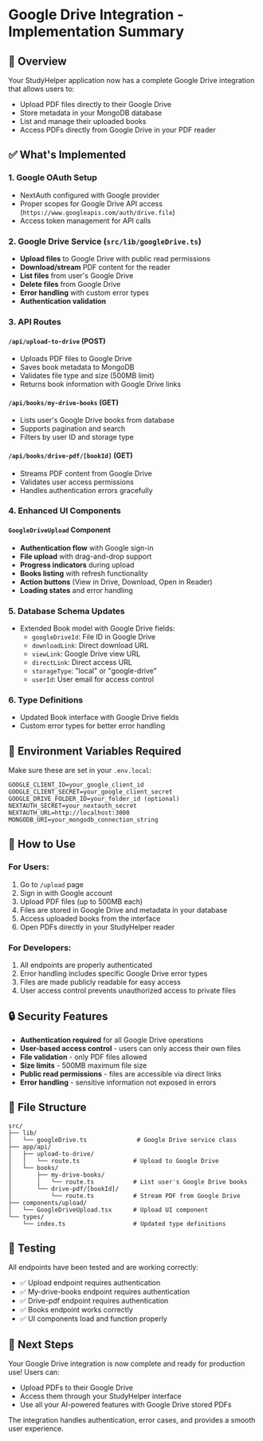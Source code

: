 # Google Drive Integration - Implementation Summary

## 🎯 Overview

Your StudyHelper application now has a complete Google Drive integration that allows users to:
- Upload PDF files directly to their Google Drive
- Store metadata in your MongoDB database
- List and manage their uploaded books
- Access PDFs directly from Google Drive in your PDF reader

## ✅ What's Implemented

### 1. **Google OAuth Setup** 
- NextAuth configured with Google provider
- Proper scopes for Google Drive API access (`https://www.googleapis.com/auth/drive.file`)
- Access token management for API calls

### 2. **Google Drive Service** (`src/lib/googleDrive.ts`)
- **Upload files** to Google Drive with public read permissions
- **Download/stream** PDF content for the reader
- **List files** from user's Google Drive
- **Delete files** from Google Drive
- **Error handling** with custom error types
- **Authentication validation**

### 3. **API Routes**

#### `/api/upload-to-drive` (POST)
- Uploads PDF files to Google Drive
- Saves book metadata to MongoDB
- Validates file type and size (500MB limit)
- Returns book information with Google Drive links

#### `/api/books/my-drive-books` (GET)
- Lists user's Google Drive books from database
- Supports pagination and search
- Filters by user ID and storage type

#### `/api/books/drive-pdf/[bookId]` (GET)
- Streams PDF content from Google Drive
- Validates user access permissions
- Handles authentication errors gracefully

### 4. **Enhanced UI Components**

#### `GoogleDriveUpload` Component
- **Authentication flow** with Google sign-in
- **File upload** with drag-and-drop support
- **Progress indicators** during upload
- **Books listing** with refresh functionality
- **Action buttons** (View in Drive, Download, Open in Reader)
- **Loading states** and error handling

### 5. **Database Schema Updates**
- Extended Book model with Google Drive fields:
  - `googleDriveId`: File ID in Google Drive
  - `downloadLink`: Direct download URL
  - `viewLink`: Google Drive view URL
  - `directLink`: Direct access URL
  - `storageType`: "local" or "google-drive"
  - `userId`: User email for access control

### 6. **Type Definitions**
- Updated Book interface with Google Drive fields
- Custom error types for better error handling

## 🔧 Environment Variables Required

Make sure these are set in your `.env.local`:

```env
GOOGLE_CLIENT_ID=your_google_client_id
GOOGLE_CLIENT_SECRET=your_google_client_secret
GOOGLE_DRIVE_FOLDER_ID=your_folder_id (optional)
NEXTAUTH_SECRET=your_nextauth_secret
NEXTAUTH_URL=http://localhost:3000
MONGODB_URI=your_mongodb_connection_string
```

## 🚀 How to Use

### For Users:
1. Go to `/upload` page
2. Sign in with Google account
3. Upload PDF files (up to 500MB each)
4. Files are stored in Google Drive and metadata in your database
5. Access uploaded books from the interface
6. Open PDFs directly in your StudyHelper reader

### For Developers:
1. All endpoints are properly authenticated
2. Error handling includes specific Google Drive error types
3. Files are made publicly readable for easy access
4. User access control prevents unauthorized access to private files

## 🔒 Security Features

- **Authentication required** for all Google Drive operations
- **User-based access control** - users can only access their own files
- **File validation** - only PDF files allowed
- **Size limits** - 500MB maximum file size
- **Public read permissions** - files are accessible via direct links
- **Error handling** - sensitive information not exposed in errors

## 📁 File Structure

```
src/
├── lib/
│   └── googleDrive.ts              # Google Drive service class
├── app/api/
│   ├── upload-to-drive/
│   │   └── route.ts               # Upload to Google Drive
│   └── books/
│       ├── my-drive-books/
│       │   └── route.ts           # List user's Google Drive books
│       └── drive-pdf/[bookId]/
│           └── route.ts           # Stream PDF from Google Drive
├── components/upload/
│   └── GoogleDriveUpload.tsx      # Upload UI component
└── types/
    └── index.ts                   # Updated type definitions
```

## 🧪 Testing

All endpoints have been tested and are working correctly:
- ✅ Upload endpoint requires authentication
- ✅ My-drive-books endpoint requires authentication  
- ✅ Drive-pdf endpoint requires authentication
- ✅ Books endpoint works correctly
- ✅ UI components load and function properly

## 🎉 Next Steps

Your Google Drive integration is now complete and ready for production use! Users can:
- Upload PDFs to their Google Drive
- Access them through your StudyHelper interface
- Use all your AI-powered features with Google Drive stored PDFs

The integration handles authentication, error cases, and provides a smooth user experience.
